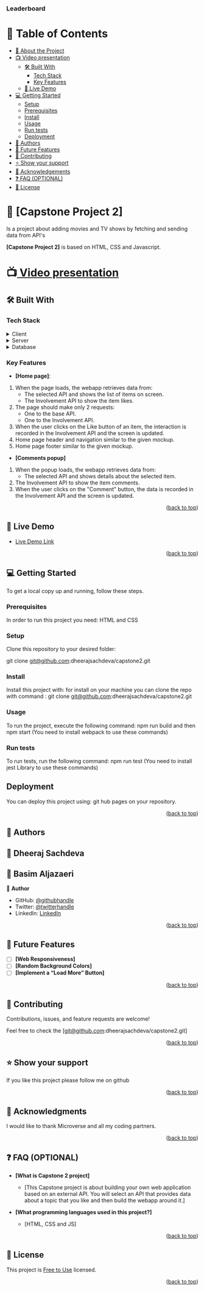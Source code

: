 <a name="readme-top"></a>



  <h3><b>Leaderboard</b></h3>

</div>

# 📗 Table of Contents

- [📖 About the Project](#about-project)
- [📺 Video presentation](#Video-presentation)
  - [🛠 Built With](#built-with)
    - [Tech Stack](#tech-stack)
    - [Key Features](#key-features)
  - [🚀 Live Demo](#live-demo)
- [💻 Getting Started](#getting-started)
  - [Setup](#setup)
  - [Prerequisites](#prerequisites)
  - [Install](#install)
  - [Usage](#usage)
  - [Run tests](#run-tests)
  - [Deployment](#triangular_flag_on_post-deployment)
- [👥 Authors](#authors)
- [🔭 Future Features](#future-features)
- [🤝 Contributing](#contributing)
- [⭐️ Show your support](#support)
- [🙏 Acknowledgements](#acknowledgements)
- [❓ FAQ (OPTIONAL)](#faq)
- [📝 License](#license)

<!-- PROJECT DESCRIPTION -->

# 📖 [Capstone Project 2] <a name="about-project"></a>
Is a project about adding movies and TV shows by fetching and sending data from API's

**[Capstone Project 2]** is based on HTML, CSS and Javascript.

# 📺[ Video presentation](https://drive.google.com/file/d/1_K6Y9ygpikDT53WHvMbD9F7_ukv90ogh/view?usp=sharing) <a name="Video-presentation"></a> 

## 🛠 Built With <a name="built-with"></a>

### Tech Stack <a name="tech-stack"></a>


<details>
  <summary>Client</summary>
  <ul>
    <li><a href=#>HTML, CSS and JS</a></li>
  </ul>
</details>

<details>
  <summary>Server</summary>
  <ul>
    <li><a href=#>Local Server - Hosted on Github</a></li>
  </ul>
</details>

<details>
<summary>Database</summary>
  <ul>
    <li><a href=#>API's used</a></li>
  </ul>
</details>

<!-- Features -->

### Key Features <a name="key-features"></a>


- **[Home page]**:
 1. When the page loads, the webapp retrieves data from:
    - The selected API and shows the list of items on screen.
    - The Involvement API to show the item likes.
 2. The page should make only 2 requests:
    - One to the base API.
    - One to the Involvement API.
 3. When the user clicks on the Like button of an item, the interaction is recorded in the Involvement API and the screen is
updated.
 4. Home page header and navigation similar to the given mockup.
 5. Home page footer similar to the given mockup.
- **[Comments popup]**
 1. When the popup loads, the webapp retrieves data from:
    - The selected API and shows details about the selected item.
 2. The Involvement API to show the item comments.
 3. When the user clicks on the "Comment" button, the data is recorded in the Involvement API and the screen is updated.

<p align="right">(<a href="#readme-top">back to top</a>)</p>

<!-- LIVE DEMO -->

## 🚀 Live Demo <a name="live-demo"></a>

- [Live Demo Link](https://dheerajsachdeva.github.io/capstone2/dist/)

<p align="right">(<a href="#readme-top">back to top</a>)</p>

<!-- GETTING STARTED -->

## 💻 Getting Started <a name="getting-started"></a>

To get a local copy up and running, follow these steps.

### Prerequisites

In order to run this project you need: HTML and CSS

### Setup

Clone this repository to your desired folder:

git clone git@github.com:dheerajsachdeva/capstone2.git

### Install

Install this project with: for install on your machine you can clone the repo with command : git clone git@github.com:dheerajsachdeva/capstone2.git

### Usage

To run the project, execute the following command: npm run build and then npm start (You need to install webpack to use these commands)

### Run tests

To run tests, run the following command: npm run test (You need to install jest Library to use these commands)

## Deployment

You can deploy this project using: git hub pages on your repository.

<p align="right">(<a href="#readme-top">back to top</a>)</p>

<!-- AUTHORS -->

## 👥 Authors <a name="DHEERAJ SACHDEVA"></a>
## 👥 Dheeraj Sachdeva <a name="DHEERAJ SACHDEVA"></a>
## 👥 Basim Aljazaeri <a name="Basim Aljazaeri"></a>
👤 **Author**

- GitHub: [@githubhandle](https://github.com/dheerajsachdeva)
- Twitter: [@twitterhandle](https://twitter.com/dheerajarya)
- LinkedIn: [LinkedIn](https://www.linkedin.com/in/dheeraj-sachdeva-502b2b8/)


<p align="right">(<a href="#readme-top">back to top</a>)</p>

<!-- FUTURE FEATURES -->

## 🔭 Future Features <a name="future-features"></a>

- [ ] **[Web Responsiveness]**
- [ ] **[Random Background Colors]**
- [ ] **[Implement a “Load More” Button]**

<p align="right">(<a href="#readme-top">back to top</a>)</p>

<!-- CONTRIBUTING -->

## 🤝 Contributing <a name="contributing"></a>

Contributions, issues, and feature requests are welcome!

Feel free to check the [git@github.com:dheerajsachdeva/capstone2.git]

<p align="right">(<a href="#readme-top">back to top</a>)</p>

<!-- SUPPORT -->

## ⭐️ Show your support <a name="support"></a>

If you like this project please follow me on github

<p align="right">(<a href="#readme-top">back to top</a>)</p>

<!-- ACKNOWLEDGEMENTS -->

## 🙏 Acknowledgments <a name="acknowledgements"></a>

I would like to thank Microverse and all my coding partners.

<p align="right">(<a href="#readme-top">back to top</a>)</p>

<!-- FAQ (optional) -->

## ❓ FAQ (OPTIONAL) <a name="faq"></a>

- **[What is Capstone 2 project]**

  - [This Capstone project is about building your own web application based on an external API. You will select an API that provides data about a topic that you like and then build the webapp around it.]

- **[What programming languages used in this project?]**

  - [HTML, CSS and JS]

<p align="right">(<a href="#readme-top">back to top</a>)</p>

<!-- LICENSE -->

## 📝 License <a name="license"></a>

This project is [Free to Use](./LICENSE.md) licensed.

<p align="right">(<a href="#readme-top">back to top</a>)</p>
